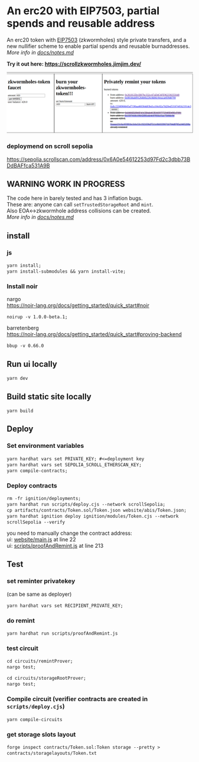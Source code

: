 # An erc20 with EIP7503, partial spends and reusable address
An erc20 token with [EIP7503](https://eips.ethereum.org/EIPS/eip-7503) (zkwormholes) style private transfers, and a new nullifier scheme to enable partial spends and reusable burnaddresses.  
*More info in [docs/notes.md](https://github.com/jimjimvalkema/scrollZkWormholes/blob/main/docs/notes.md#L1)*

**Try it out here: https://scrollzkwormholes.jimjim.dev/**  
<!-- TODO -> *Or on ipfs: https://bafybeia3aeuhou4jwtoakvds7ya5qxe5hwjqchmabvvvuwvd6thnqubgzm.ipfs.dweb.link/* -->


![ui](./screenshots/2burns1remintui.png)  

### deploymend on scroll sepolia
https://sepolia.scrollscan.com/address/0x6A0e54612253d97Fd2c3dbb73BDdBAFfca531A9B

## WARNING WORK IN PROGRESS
The code here in barely tested and has 3 inflation bugs.  
These are: anyone can call `setTrustedStorageRoot` and `mint`.  
Also EOA<->zkwormhole address collisions can be created.  
*More info in [docs/notes.md](https://github.com/jimjimvalkema/scrollZkWormholes/blob/main/docs/notes.md#L8)*


## install
### js
```shell
yarn install;
yarn install-submodules && yarn install-vite;
```
### Install noir
nargo  
https://noir-lang.org/docs/getting_started/quick_start#noir
```shell
noirup -v 1.0.0-beta.1;
```
barretenberg  
https://noir-lang.org/docs/getting_started/quick_start#proving-backend  
```shell
bbup -v 0.66.0
```
<!-- ```shell
bbup -v 1.0.0-beta.1;
``` -->

## Run ui locally
```shell
yarn dev
```

## Build static site locally
```shell
yarn build
```

## Deploy
### Set environment variables
```shell
yarn hardhat vars set PRIVATE_KEY; #<=deployment key
yarn hardhat vars set SEPOLIA_SCROLL_ETHERSCAN_KEY;
yarn compile-contracts;
```

### Deploy contracts
<!-- TODO dont do recompile circuits in scripts/deploy.cjs  -->
```shell
rm -fr ignition/deployments;
yarn hardhat run scripts/deploy.cjs --network scrollSepolia;
cp artifacts/contracts/Token.sol/Token.json website/abis/Token.json;
yarn hardhat ignition deploy ignition/modules/Token.cjs --network scrollSepolia --verify 
```
you need to manually change the contract address:  
ui: [website/main.js](https://github.com/jimjimvalkema/scrollZkWormholes/blob/main/) at line 22     
ui: [scripts/proofAndRemint.js](https://github.com/jimjimvalkema/scrollZkWormholes/blob/main/scripts/proofAndRemint.js#L213) at line 213    


## Test
### set reminter privatekey 
(can be same as deployer)
```shell
yarn hardhat vars set RECIPIENT_PRIVATE_KEY;
```  
  
### do remint
```shell
yarn hardhat run scripts/proofAndRemint.js 
```


### test circuit
```shell
cd circuits/remintProver;
nargo test;
```
```shell
cd circuits/storageRootProver;
nargo test;
```

### Compile circuit (verifier contracts are created in `scripts/deploy.cjs`)
```shell
yarn compile-circuits 
```
### get storage slots layout
```shell
forge inspect contracts/Token.sol:Token storage --pretty > contracts/storagelayouts/Token.txt
```